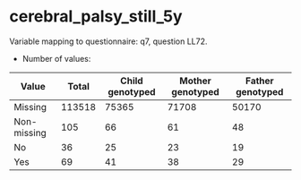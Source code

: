# cerebral_palsy_still_5y
Variable mapping to questionnaire: q7, question LL72.
- Number of values:

| Value | Total | Child genotyped | Mother genotyped | Father genotyped |
| ----- | ----- | --------------- | ---------------- | ---------------- |
| Missing | 113518 | 75365 | 71708 | 50170 |
| Non-missing | 105 | 66 | 61 | 48 |
| No | 36 | 25 | 23 |19 |
| Yes | 69 | 41 | 38 |29 |



